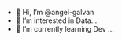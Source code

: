 - 👋 Hi, I’m @angel-galvan
- 👀 I’m interested in Data...
- 🌱 I’m currently learning Dev ...

<!---
angel-galvan/angel-galvan is a ✨ special ✨ repository because its `README.md` (this file) appears on your GitHub profile.
You can click the Preview link to take a look at your changes.
--->
